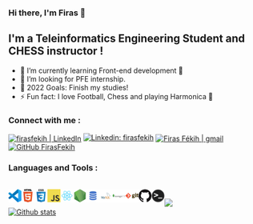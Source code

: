 
### Hi there, I'm Firas 👋 


## I'm a Teleinformatics Engineering Student and CHESS instructor !

- 🌱 I’m currently learning Front-end development 🤣
- 👯 I’m looking for PFE internship.
- 🥅 2022 Goals: Finish my studies!
- ⚡ Fun fact: I love Football, Chess and playing Harmonica 🤣


### Connect with me :   
[<img align="center" alt="firasfekih | LinkedIn" width="22px" src="https://cdn.jsdelivr.net/npm/simple-icons@v3/icons/linkedin.svg" />][linkedin]
[![Linkedin: firasfekih](https://img.shields.io/badge/-firasfekih-blue?style=flat-square&logo=Linkedin&logoColor=white&link=https://www.linkedin.com/in/firasfekih/)](https://www.linkedin.com/in/firasfekih/)
[<img align="center" alt="Firas Fékih | gmail" width="22px" src="https://cdn.jsdelivr.net/npm/simple-icons@v3/icons/gmail.svg" />][gmail]
[![GitHub FirasFekih](https://img.shields.io/github/followers/FirasFekih?label=follow&style=social)](https://github.com/FirasFekih)

### Languages and Tools :
</br> 
<img align="left" alt="Visual Studio Code" width="26px" src="https://raw.githubusercontent.com/github/explore/80688e429a7d4ef2fca1e82350fe8e3517d3494d/topics/visual-studio-code/visual-studio-code.png" />
<img align="left" alt="HTML5" width="26px" src="https://raw.githubusercontent.com/github/explore/80688e429a7d4ef2fca1e82350fe8e3517d3494d/topics/html/html.png" />
<img align="left" alt="CSS3" width="26px" src="https://raw.githubusercontent.com/github/explore/80688e429a7d4ef2fca1e82350fe8e3517d3494d/topics/css/css.png" />
<img align="left" alt="JavaScript" width="26px" src="https://raw.githubusercontent.com/github/explore/80688e429a7d4ef2fca1e82350fe8e3517d3494d/topics/javascript/javascript.png" />
<img align="left" alt="React" width="26px" src="https://raw.githubusercontent.com/github/explore/80688e429a7d4ef2fca1e82350fe8e3517d3494d/topics/react/react.png" />
<img align="left" alt="Node.js" width="26px" src="https://raw.githubusercontent.com/github/explore/80688e429a7d4ef2fca1e82350fe8e3517d3494d/topics/nodejs/nodejs.png" />
<img align="left" alt="SQL" width="26px" src="https://raw.githubusercontent.com/github/explore/80688e429a7d4ef2fca1e82350fe8e3517d3494d/topics/sql/sql.png" />
<img align="left" alt="MySQL" width="26px" src="https://raw.githubusercontent.com/github/explore/80688e429a7d4ef2fca1e82350fe8e3517d3494d/topics/mysql/mysql.png" />
<img align="left" alt="MongoDB" width="26px" src="https://raw.githubusercontent.com/github/explore/80688e429a7d4ef2fca1e82350fe8e3517d3494d/topics/mongodb/mongodb.png" />
<img align="left" alt="Git" width="26px" src="https://raw.githubusercontent.com/github/explore/80688e429a7d4ef2fca1e82350fe8e3517d3494d/topics/git/git.png" />
<img align="left" alt="GitHub" width="26px" src="https://raw.githubusercontent.com/github/explore/78df643247d429f6cc873026c0622819ad797942/topics/github/github.png" />
<img align="left" alt="Terminal" width="26px" src="https://raw.githubusercontent.com/github/explore/80688e429a7d4ef2fca1e82350fe8e3517d3494d/topics/terminal/terminal.png" />

</br>
<a href="https://github.com/FirasFekih">
  <img align="center" src="https://github-readme-stats.vercel.app/api/top-langs/?username=FirasFekih&theme=light&hide_langs_below=1" />
</a>
</br>
<a href="https://github.com/FirasFekih">
 <img align="center" src="https://github-readme-stats.vercel.app/api?username=FirasFekih&show_icons=true&theme=light&line_height=27" alt="Github stats"/>
</a>

[linkedin]: https://linkedin.com/in/firasfekih
[gmail]: https://myaccount.google.com/?gar=1
